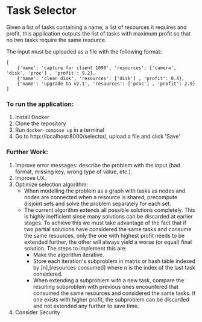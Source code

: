 # Task Selector

Given a list of tasks containing a name, a list of resources it requires and profit, this application outputs the list of tasks with maximum profit so that no two tasks require the same resource.

The input must be uploaded as a file with the following format:
```
[
    {'name': 'capture for client 1098', 'resources': ['camera', 'disk', 'proc'] , 'profit': 9.2},
    {'name': 'clean disk', 'resources': ['disk'] , 'profit': 0.4},
    {'name': 'upgrade to v2.1', 'resources': ['proc'] , 'profit': 2.9}
]
```

### To run the application:
1. Install Docker
2. Clone the repository
3. Run `docker-compose up` in a terminal
4. Go to http://localhost:8000/selector/, upload a file and click 'Save'

### Further Work:
1. Improve error messages: describe the problem with the input (bad format, missing key, wrong type of value, etc.).
2. Improve UX.
3. Optimize selection algorithm:
    - When modelling the problem as a graph with tasks as nodes and nodes are connected when a resource is shared, precompute disjoint sets and solve the problem separately for each set. 
    - The current algorithm extends all possible solutions completely. This is highly inefficient since many solutions can be discarded at earlier stages. To achieve this we must take advantage of the fact that if two partial solutions have considered the same tasks and consume the same resources, only the one with highest profit needs to be extended further, the other will always yield a worse (or equal) final solution. 
    The steps to implement this are: 
        - Make the algorithm iterative. 
        - Store each iteration's subproblem in matrix or hash table indexed by [n],[resources consumed] where n is the index of the last task considered. 
        - When extending a subproblem with a new task, compare the resulting subproblem with previous ones encountered that consumed the same resources and considered the same tasks. If one exists with higher profit, the subproblem can be discarded and not extended any further to save time.
4. Consider Security